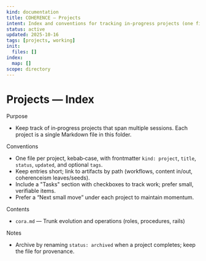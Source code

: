 ```yaml
---
kind: documentation
title: COHERENCE — Projects
intent: Index and conventions for tracking in‑progress projects (one file per project)
status: active
updated: 2025-10-16
tags: [projects, working]
init:
  files: []
index:
  map: []
scope: directory
---
```


# Projects — Index

Purpose
- Keep track of in‑progress projects that span multiple sessions. Each project is a single Markdown file in this folder.

Conventions
- One file per project, kebab‑case, with frontmatter `kind: project`, `title`, `status`, `updated`, and optional `tags`.
- Keep entries short; link to artifacts by path (workflows, content in/out, coherenceism leaves/seeds).
- Include a "Tasks" section with checkboxes to track work; prefer small, verifiable items.
- Prefer a “Next small move” under each project to maintain momentum.

Contents
- `cora.md` — Trunk evolution and operations (roles, procedures, rails)
 

Notes
- Archive by renaming `status: archived` when a project completes; keep the file for provenance.
